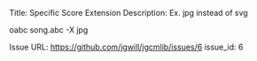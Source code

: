 Title: Specific Score Extension
Description: Ex.  jpg instead of svg

oabc song.abc -X jpg

Issue URL: https://github.com/jgwill/jgcmlib/issues/6
issue_id: 6
